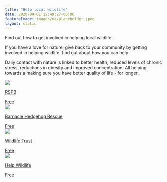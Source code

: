 ```yaml
---
title: "Help local wildlife"
date: 2020-09-01T12:49:27+06:00
featureImage: images/ma/placeholder.jpeg
layout: static
---
```


Find out how to get involved in helping local wildlife.

If you have a love for nature, give back to your community by getting involved in helping wildlife, find out about how you can help.

Daily contact with nature is linked to better health, reduced levels of chronic stress, reductions in obesity and improved concentration. All helping towards a making sure you have better quality of life - for longer.

<a class="ma-link" href="https://www.rspb.org.uk/birds-and-wildlife/natures-home-magazine/birds-and-wildlife-articles/food-chains/wildlife-habitats/"><div class="ma-card ma-card-Community"><div class="ma-icon"><img src ="/images/Icon-check - community - opacity.svg"/></div><div class="ma-name"><p>RSPB</p></div><div class="ma-paid-text"><span>Free</span></div></div></a><a class="ma-link" href="https://www.barnaclehedgehogs.co.uk/fostering.html"><div class="ma-card ma-card-Community"><div class="ma-icon"><img src ="/images/Icon-check - community - opacity.svg"/></div><div class="ma-name"><p>Barnacle Hedgehog Rescue</p></div><div class="ma-paid-text"><span>Free</span></div></div></a><a class="ma-link" href="https://www.wildlifetrusts.org/cy/actions"><div class="ma-card ma-card-Community"><div class="ma-icon"><img src ="/images/Icon-check - community - opacity.svg"/></div><div class="ma-name"><p>Wildlife Trust</p></div><div class="ma-paid-text"><span>Free</span></div></div></a><a class="ma-link" href="https://helpwildlife.co.uk/about-us/get-involved/"><div class="ma-card ma-card-Community"><div class="ma-icon"><img src ="/images/Icon-check - community - opacity.svg"/></div><div class="ma-name"><p>Help Wildlife</p></div><div class="ma-paid-text"><span>Free</span></div></div></a>  

<br/><br/>






